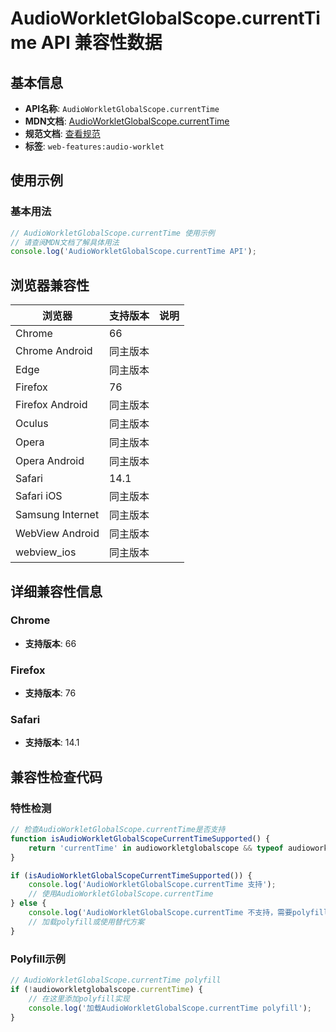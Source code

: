 # AudioWorkletGlobalScope.currentTime API 兼容性数据

## 基本信息

- **API名称**: `AudioWorkletGlobalScope.currentTime`
- **MDN文档**: [AudioWorkletGlobalScope.currentTime](https://developer.mozilla.org/docs/Web/API/AudioWorkletGlobalScope/currentTime)
- **规范文档**: [查看规范](https://webaudio.github.io/web-audio-api/#dom-audioworkletglobalscope-currenttime)
- **标签**: `web-features:audio-worklet`

## 使用示例

### 基本用法

```javascript
// AudioWorkletGlobalScope.currentTime 使用示例
// 请查阅MDN文档了解具体用法
console.log('AudioWorkletGlobalScope.currentTime API');
```

## 浏览器兼容性

| 浏览器 | 支持版本 | 说明 |
|--------|----------|------|
| Chrome | 66 |  |
| Chrome Android | 同主版本 |  |
| Edge | 同主版本 |  |
| Firefox | 76 |  |
| Firefox Android | 同主版本 |  |
| Oculus | 同主版本 |  |
| Opera | 同主版本 |  |
| Opera Android | 同主版本 |  |
| Safari | 14.1 |  |
| Safari iOS | 同主版本 |  |
| Samsung Internet | 同主版本 |  |
| WebView Android | 同主版本 |  |
| webview_ios | 同主版本 |  |

## 详细兼容性信息

### Chrome

- **支持版本**: 66

### Firefox

- **支持版本**: 76

### Safari

- **支持版本**: 14.1

## 兼容性检查代码

### 特性检测

```javascript
// 检查AudioWorkletGlobalScope.currentTime是否支持
function isAudioWorkletGlobalScopeCurrentTimeSupported() {
    return 'currentTime' in audioworkletglobalscope && typeof audioworkletglobalscope.currentTime === 'function';
}

if (isAudioWorkletGlobalScopeCurrentTimeSupported()) {
    console.log('AudioWorkletGlobalScope.currentTime 支持');
    // 使用AudioWorkletGlobalScope.currentTime
} else {
    console.log('AudioWorkletGlobalScope.currentTime 不支持，需要polyfill');
    // 加载polyfill或使用替代方案
}
```

### Polyfill示例

```javascript
// AudioWorkletGlobalScope.currentTime polyfill
if (!audioworkletglobalscope.currentTime) {
    // 在这里添加polyfill实现
    console.log('加载AudioWorkletGlobalScope.currentTime polyfill');
}
```

